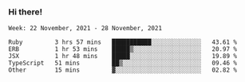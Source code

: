### Hi there!

<!--START_SECTION:waka-->
```text
Week: 22 November, 2021 - 28 November, 2021

Ruby         3 hrs 57 mins   ███████████░░░░░░░░░░░░░░   43.61 % 
ERB          1 hr 53 mins    █████▒░░░░░░░░░░░░░░░░░░░   20.97 % 
JSX          1 hr 48 mins    █████░░░░░░░░░░░░░░░░░░░░   19.89 % 
TypeScript   51 mins         ██▒░░░░░░░░░░░░░░░░░░░░░░   09.46 % 
Other        15 mins         ▓░░░░░░░░░░░░░░░░░░░░░░░░   02.82 % 
```
<!--END_SECTION:waka-->
